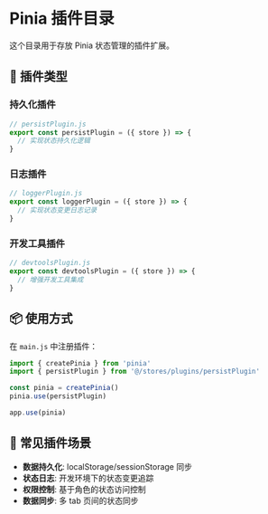 # Pinia 插件目录

这个目录用于存放 Pinia 状态管理的插件扩展。

## 🔌 插件类型

### 持久化插件
```javascript
// persistPlugin.js
export const persistPlugin = ({ store }) => {
  // 实现状态持久化逻辑
}
```

### 日志插件
```javascript
// loggerPlugin.js
export const loggerPlugin = ({ store }) => {
  // 实现状态变更日志记录
}
```

### 开发工具插件
```javascript
// devtoolsPlugin.js
export const devtoolsPlugin = ({ store }) => {
  // 增强开发工具集成
}
```

## 📦 使用方式

在 `main.js` 中注册插件：

```javascript
import { createPinia } from 'pinia'
import { persistPlugin } from '@/stores/plugins/persistPlugin'

const pinia = createPinia()
pinia.use(persistPlugin)

app.use(pinia)
```

## 🎯 常见插件场景

- **数据持久化**: localStorage/sessionStorage 同步
- **状态日志**: 开发环境下的状态变更追踪
- **权限控制**: 基于角色的状态访问控制
- **数据同步**: 多 tab 页间的状态同步